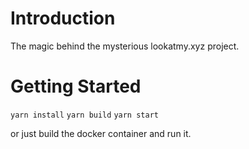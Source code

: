 # Introduction 
The magic behind the mysterious lookatmy.xyz project.

# Getting Started
`yarn install`
`yarn build`
`yarn start`

or just build the docker container and run it.